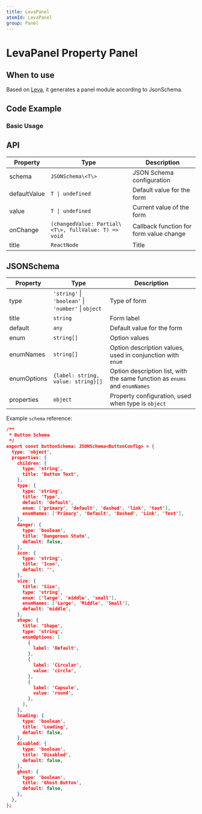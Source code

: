```yaml
---
title: LevaPanel
atomId: LevaPanel
group: Panel
---
```


# LevaPanel Property Panel

## When to use

Based on [Leva](https://leva.pmnd.rs/), it generates a panel module according to JsonSchema.

## Code Example

### Basic Usage

<code src="./demos/button.tsx" compact></code>

## API

| Property     | Type                                                 | Description                             |
| ------------ | ---------------------------------------------------- | --------------------------------------- |
| schema       | `JSONSchema\<T\>`                                    | JSON Schema configuration               |
| defaultValue | `T \| undefined`                                     | Default value for the form              |
| value        | `T \| undefined`                                     | Current value of the form               |
| onChange     | `(changedValue: Partial\<T\>, fullValue: T) => void` | Callback function for form value change |
| title        | `ReactNode`                                          | Title                                   |

## JSONSchema

| Property    | Type                                                | Description                                                                |
| ----------- | --------------------------------------------------- | -------------------------------------------------------------------------- |
| type        | `'string'` \| `'boolean'` \| `'number'` \| `object` | Type of form                                                               |
| title       | `string`                                            | Form label                                                                 |
| default     | `any`                                               | Default value for the form                                                 |
| enum        | `string[]`                                          | Option values                                                              |
| enumNames   | `string[]`                                          | Option description values, used in conjunction with `enum`                 |
| enumOptions | `{label: string, value: string}[]`                  | Option description list, with the same function as `enums` and `enumNames` |
| properties  | `object`                                            | Property configuration, used when type is `object`                         |

Example `schema` reference:

```json
/**
 * Button Schema
 */
export const buttonSchema: JSONSchema<ButtonConfig> = {
  type: 'object',
  properties: {
    children: {
      type: 'string',
      title: 'Button Text',
    },
    type: {
      type: 'string',
      title: 'Type',
      default: 'default',
      enum: ['primary', 'default', 'dashed', 'link', 'text'],
      enumNames: ['Primary', 'Default', 'Dashed', 'Link', 'Text'],
    },
    danger: {
      type: 'boolean',
      title: 'Dangerous State',
      default: false,
    },
    icon: {
      type: 'string',
      title: 'Icon',
      default: '',
    },
    size: {
      title: 'Size',
      type: 'string',
      enum: ['large', 'middle', 'small'],
      enumNames: ['Large', 'Middle', 'Small'],
      default: 'middle',
    },
    shape: {
      title: 'Shape',
      type: 'string',
      enumOptions: [
        {
          label: 'Default',
        },
        {
          label: 'Circular',
          value: 'circle',
        },
        {
          label: 'Capsule',
          value: 'round',
        },
      ],
    },
    loading: {
      type: 'boolean',
      title: 'Loading',
      default: false,
    },
    disabled: {
      type: 'boolean',
      title: 'Disabled',
      default: false,
    },
    ghost: {
      type: 'boolean',
      title: 'Ghost Button',
      default: false,
    },
  },
};

```
